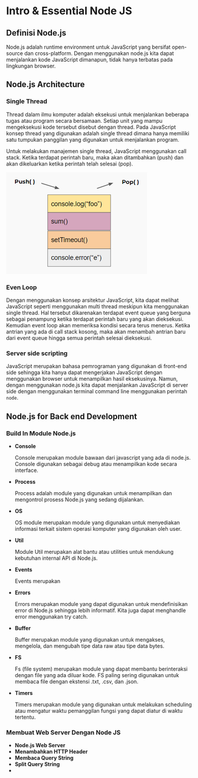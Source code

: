 # Intro & Essential Node JS

## Definisi Node.js
Node.js adalah runtime environment untuk JavaScript yang bersifat open-source dan cross-platform. Dengan menggunakan node.js kita dapat menjalankan kode JavaScript dimanapun, tidak hanya terbatas pada lingkungan browser.

## Node.js Architecture

### Single Thread
Thread dalam ilmu komputer adalah eksekusi untuk menjalankan beberapa tugas atau program secara bersamaan. Setiap unit yang mampu mengeksekusi kode tersebut disebut dengan thread. Pada JavaScript konsep thread yang digunakan adalah single thread dimana hanya memiliki satu tumpukan panggilan yang digunakan untuk menjalankan program.

Untuk melakukan manajemen single thread, JavaScript menggunakan call stack. Ketika terdapat perintah baru, maka akan ditambahkan (push) dan akan dikeluarkan ketika perintah telah selesai (pop).

![single thread](https://github.com/fiir09/Writing-and-Presentation-Test/blob/main/Module%2012%20-%20Intro%20%26%20Essential%20Node%20JS/single%20thread.png)

### Even Loop
Dengan menggunakan konsep arsitektur JavaScript, kita dapat melihat JavaScript seperti menggunakan multi thread meskipun kita menggunakan single thread. Hal tersebut dikarenakan terdapat event queue yang berguna sebagai penampung ketika terdapat perintah baru yang akan dieksekusi. Kemudian event loop akan memeriksa kondisi secara terus menerus. Ketika antrian yang ada di call stack kosong, maka akan menambah antrian baru dari event queue hingga semua perintah selesai dieksekusi.

### Server side scripting
JavaScript merupakan bahasa pemrograman yang digunakan di front-end side sehingga kita hanya dapat mengerjakan JavaScript dengan menggunakan browser untuk menampilkan hasil eksekusinya. Namun, dengan menggunakan node.js kita dapat menjalankan JavaScript di server side dengan menggunakan terminal command line menggunakan perintah `node`.

## Node.js for Back end Development

### Build In Module Node.js

- **Console**

  Console merupakan module bawaan dari javascript yang ada di node.js. Console digunakan sebagai debug atau menampilkan kode secara interface.

- **Process**

  Process adalah module yang digunakan untuk menampilkan dan mengontrol prosess Node.js yang sedang dijalankan.

- **OS**

  OS module merupakan module yang digunakan untuk menyediakan informasi terkait sistem operasi komputer yang digunakan oleh user.

- **Util**

  Module Util merupakan alat bantu atau utilities untuk mendukung kebutuhan internal API di Node.js.

- **Events**

  Events merupakan

- **Errors**

  Errors merupakan module yang dapat digunakan untuk mendefinisikan error di Node.js sehingga lebih informatif. Kita juga dapat menghandle error menggunakan try catch.

- **Buffer**

  Buffer merupakan module yang digunakan untuk mengakses, mengelola, dan mengubah tipe data raw atau tipe data bytes.

- **FS**

  Fs (file system) merupakan module yang dapat membantu berinteraksi dengan file yang ada diluar kode. FS paling sering digunakan untuk membaca file dengan ekstensi .txt, .csv, dan .json.

- **Timers**

  Timers merupakan module yang digunakan untuk melakukan scheduling atau mengatur waktu pemanggilan fungsi yang dapat diatur di waktu tertentu.

### Membuat Web Server Dengan Node JS

- **Node.js Web Server**
- **Menambahkan HTTP Header**
- **Membaca Query String**
- **Split Query String**
- 
